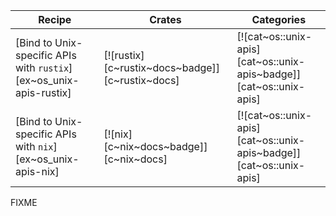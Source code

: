 | Recipe | Crates | Categories |
|--------|--------|------------|
| [Bind to Unix-specific APIs with `rustix`][ex~os_unix-apis-rustix] | [![rustix][c~rustix~docs~badge]][c~rustix~docs] | [![cat~os::unix-apis][cat~os::unix-apis~badge]][cat~os::unix-apis] |
| [Bind to Unix-specific APIs with `nix`][ex~os_unix-apis-nix] | [![nix][c~nix~docs~badge]][c~nix~docs] | [![cat~os::unix-apis][cat~os::unix-apis~badge]][cat~os::unix-apis] |

<div class="hidden">
FIXME
</div>
